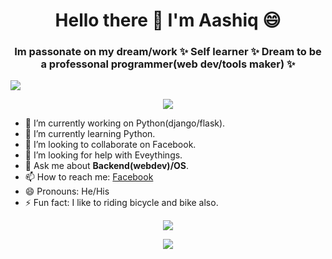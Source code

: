 <h1 align="center">
Hello there 👋 I'm Aashiq 😄
</h1>
<h3 align="center">
Im passonate on my dream/work ✨ Self learner ✨ Dream to be a professonal programmer(web dev/tools maker) ✨
</h3>

<img src="https://komarev.com/ghpvc/?username=AH-Aasiq&label=Profile%20views&color=0e75b6&style=flat">							 

<p align="center">
<img src="https://github-profile-trophy.vercel.app/?username=AH-Aashiq&theme=onedark)](https://github.com/ryo-ma/github-profile-trophy">
</p>

- 🔭 I’m currently working on Python(django/flask).
- 🌱 I’m currently learning Python.
- 👯 I’m looking to collaborate on Facebook.
- 🤔 I’m looking for help with Eveythings.
- 💬 Ask me about **Backend(webdev)/OS**.
- 📫 How to reach me: [Facebook](https://www.facebook.com/alachi.asiek)
- 😄 Pronouns: He/His
- ⚡ Fun fact: I like to riding bicycle and bike also.

<p align="center">
<img src="https://github-readme-stats.vercel.app/api/top-langs?username=AH-Aashiq&show_icons=true&locale=en&layout=compact">
</p>


<p align="center">
<img src="https://github-readme-stats.vercel.app/api?username=AH-Aashiq&&show_icons=true&title_color=blue&icon_color=bb2acf&text_color=000&bg_color=fff">
</p>
